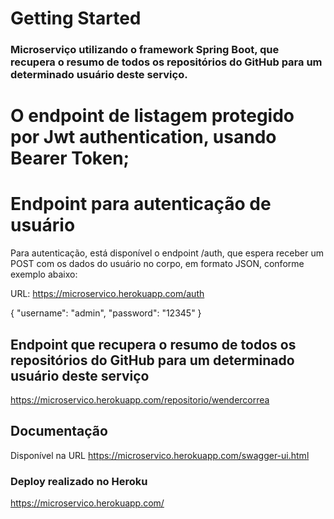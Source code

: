 # Getting Started

### Microserviço utilizando o framework Spring Boot, que recupera o resumo de todos os repositórios do GitHub para um determinado usuário deste serviço.

# O endpoint de listagem protegido por Jwt authentication, usando Bearer Token;

# Endpoint para autenticação de usuário
	
Para autenticação, está disponível o endpoint /auth, que espera receber um POST com os dados do usuário no corpo, em formato JSON, conforme exemplo abaixo:

URL: https://microservico.herokuapp.com/auth

{
"username": "admin",
"password": "12345"
 }

## Endpoint que recupera o resumo de todos os repositórios do GitHub para um determinado usuário deste serviço

https://microservico.herokuapp.com/repositorio/wendercorrea


## Documentação
Disponível na URL https://microservico.herokuapp.com/swagger-ui.html



### Deploy realizado no Heroku

https://microservico.herokuapp.com/



